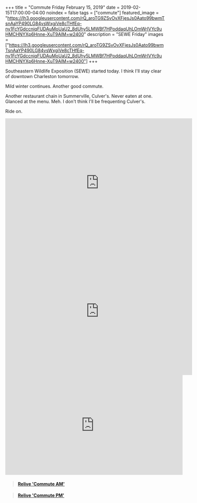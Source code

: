 +++
title =  "Commute Friday February 15, 2019"
date = 2019-02-15T17:00:00-04:00
noindex = false
tags = ["commute"]
featured_image = "https://lh3.googleusercontent.com/rQ_aroTG9ZSvOvXFjesJs0Aato99bwmTsnAaYP490LG84vsWxgiVe8cTHfEq-ny1FcYGdccniqFUDAuMoUaU2_8dUhy5LMWBf7HPoddaqUhLOmWrIVYc9uHMCHNYXp6Hnne-XuT9AIM=w2400"
description = "SEWE Friday"
images = ["https://lh3.googleusercontent.com/rQ_aroTG9ZSvOvXFjesJs0Aato99bwmTsnAaYP490LG84vsWxgiVe8cTHfEq-ny1FcYGdccniqFUDAuMoUaU2_8dUhy5LMWBf7HPoddaqUhLOmWrIVYc9uHMCHNYXp6Hnne-XuT9AIM=w2400"]
+++

Southeastern Wildlife Exposition (SEWE) started today. I think I'll stay clear of downtown Charleston tomorrow.

Mild winter continues. Another good commute.

Another restaurant chain in Summerville, Culver's. Never eaten at one. Glanced at the menu. Meh. I don't think I'll be frequenting Culver's.

Ride on.

<iframe height='405' width='590' frameborder='0' allowtransparency='true' scrolling='no' src='https://www.strava.com/activities/2150222557/embed/722537cecac65dfab89220af1225211b77c3caa6'></iframe>

<iframe height='405' width='590' frameborder='0' allowtransparency='true' scrolling='no' src='https://www.strava.com/activities/2151517626/embed/ecfa8108ba361663410d45562c88a3a2f53aa258'></iframe>

<iframe width="560" height="315" src="https://www.youtube.com/embed/FVC-AvVgaD8" frameborder="0" allow="accelerometer; autoplay; encrypted-media; gyroscope; picture-in-picture" allowfullscreen></iframe>

<blockquote class="embedly-card" data-card-controls="0" data-card-key="f1631a41cb254ca5b035dc5747a5bd75"><h4><a href="https://www.relive.cc/view/2150222557?r=embed-site">Relive 'Commute AM'</a></h4></blockquote>
        <script async src="https://cdn.embedly.com/widgets/platform.js" charset="UTF-8"></script>

<blockquote class="embedly-card" data-card-controls="0" data-card-key="f1631a41cb254ca5b035dc5747a5bd75"><h4><a href="https://www.relive.cc/view/2151517626?r=embed-site">Relive 'Commute PM'</a></h4></blockquote>
        <script async src="https://cdn.embedly.com/widgets/platform.js" charset="UTF-8"></script>
